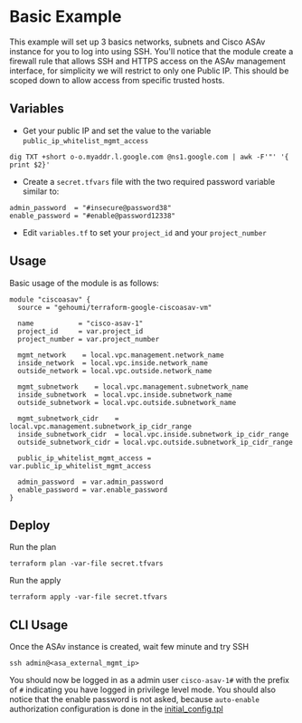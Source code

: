 # Basic Example

This example will set up 3 basics networks, subnets and Cisco ASAv instance for you to log into using SSH. You'll notice that the module create a firewall rule that allows SSH and HTTPS access on the ASAv management interface, for simplicity we will restrict to only one Public IP. This should be scoped down to allow access from specific trusted hosts.

## Variables

- Get your public IP and set the value to the variable `public_ip_whitelist_mgmt_access`

```
dig TXT +short o-o.myaddr.l.google.com @ns1.google.com | awk -F'"' '{ print $2}'
```

- Create a `secret.tfvars` file with the two required password variable similar to:

```
admin_password  = "#insecure@password38"
enable_password = "#enable@password12338"
```
- Edit `variables.tf` to set your `project_id` and your `project_number`

## Usage

Basic usage of the module is as follows:

```hcl
module "ciscoasav" {
  source = "gehoumi/terraform-google-ciscoasav-vm"

  name           = "cisco-asav-1"
  project_id     = var.project_id
  project_number = var.project_number

  mgmt_network    = local.vpc.management.network_name
  inside_network  = local.vpc.inside.network_name
  outside_network = local.vpc.outside.network_name

  mgmt_subnetwork    = local.vpc.management.subnetwork_name
  inside_subnetwork  = local.vpc.inside.subnetwork_name
  outside_subnetwork = local.vpc.outside.subnetwork_name

  mgmt_subnetwork_cidr    = local.vpc.management.subnetwork_ip_cidr_range
  inside_subnetwork_cidr  = local.vpc.inside.subnetwork_ip_cidr_range
  outside_subnetwork_cidr = local.vpc.outside.subnetwork_ip_cidr_range

  public_ip_whitelist_mgmt_access = var.public_ip_whitelist_mgmt_access

  admin_password  = var.admin_password
  enable_password = var.enable_password
}
```

## Deploy


Run the plan

```
terraform plan -var-file secret.tfvars
```

Run the apply

```
terraform apply -var-file secret.tfvars
```

## CLI Usage

Once the ASAv instance is created, wait few minute and try SSH

```
ssh admin@<asa_external_mgmt_ip>
```

You should now be logged in as a admin user `cisco-asav-1#` with the prefix of `#` indicating you have logged in privilege level mode. You should also notice that the enable password is not asked, because `auto-enable` authorization configuration is done in the [initial_config.tpl](../../template)
